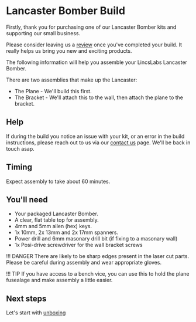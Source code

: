 # Lancaster Bomber Build

Firstly, thank you for purchasing one of our Lancaster Bomber kits and supporting our small business. 

Please consider leaving us a [review](https://www.facebook.com/LincsLabs/reviews) once you've completed your build. It really helps us bring you new and exciting products.

The following information will help you assemble your LincsLabs Lancaster Bomber.

There are two assemblies that make up the Lancaster:

- The Plane - We'll build this first.
- The Bracket - We'll attach this to the wall, then attach the plane to the bracket.

## Help

If during the build you notice an issue with your kit, or an error in the build instructions, please reach out to us via our [contact us](https://lincslabs.co.uk/pages/contact) page. We'll be back in touch asap.

## Timing

Expect assembly to take about 60 minutes.

## You'll need

- Your packaged Lancaster Bomber.
- A clear, flat table top for assembly.
- 4mm and 5mm allen (hex) keys.
- 1x 10mm, 2x 13mm and 2x 17mm spanners.
- Power drill and 6mm masonary drill bit (if fixing to a masonary wall)
- 1x Posi-drive screwdriver for the wall bracket screws

!!! DANGER
    There are likely to be sharp edges present in the laser cut parts. Please be careful during assembly and wear appropriate gloves.

!!! TIP
    If you have access to a bench vice, you can use this to hold the plane fusealage and make assembly a little easier.

## Next steps

Let's start with [unboxing](lancaster/unbox.md)






